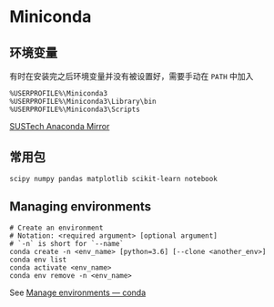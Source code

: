 # Miniconda

## 环境变量

有时在安装完之后环境变量并没有被设置好，需要手动在 `PATH` 中加入

```
%USERPROFILE%\Miniconda3
%USERPROFILE%\Miniconda3\Library\bin
%USERPROFILE%\Miniconda3\Scripts
```

[SUSTech Anaconda Mirror](https://mirrors.sustech.edu.cn/help/anaconda.html)

## 常用包

```
scipy numpy pandas matplotlib scikit-learn notebook
```

## Managing environments

```
# Create an environment
# Notation: <required argument> [optional argument]
# `-n` is short for `--name`
conda create -n <env_name> [python=3.6] [--clone <another_env>]
conda env list
conda activate <env_name>
conda env remove -n <env_name>
```

See [Manage environments &mdash; conda](https://docs.conda.io/projects/conda/en/latest/user-guide/tasks/manage-environments.html)
